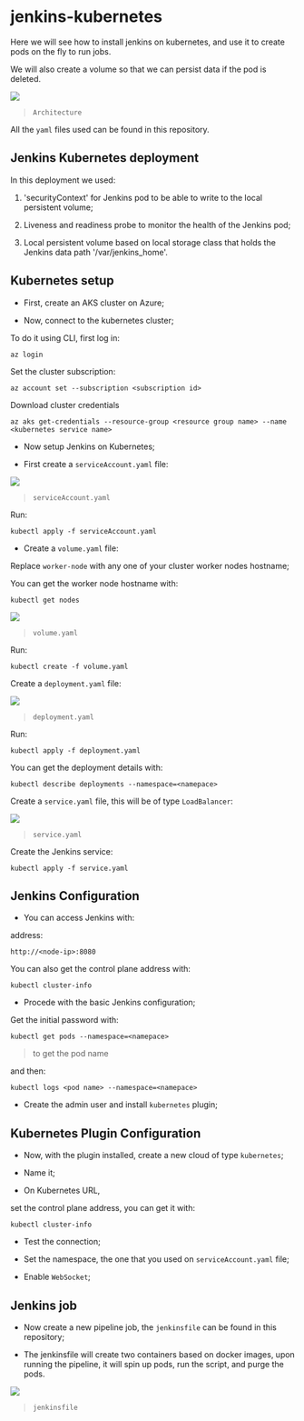 # jenkins-kubernetes

Here we will see how to install jenkins on kubernetes, and use it to create pods on the fly to run jobs.

We will also create a volume so that we can persist data if the pod is deleted.

![](https://github.com/myProjects175/jenkins-kubernetes/blob/72f326370f5153632124550fefa0dea0c9776c9f/images/Architecture.png)
>`Architecture`

All the `yaml` files used can be found in this repository.

## Jenkins Kubernetes deployment

In this deployment we used:

1. 'securityContext' for Jenkins pod to be able to write to the local persistent volume;

2. Liveness and readiness probe to monitor the health of the Jenkins pod;

3. Local persistent volume based on local storage class that holds the Jenkins data path '/var/jenkins_home'.

## Kubernetes setup

- First, create an AKS cluster on Azure;

- Now, connect to the kubernetes cluster;

To do it using CLI, first log in:

    az login

Set the cluster subscription:

    az account set --subscription <subscription id>

Download cluster credentials

    az aks get-credentials --resource-group <resource group name> --name <kubernetes service name>

- Now setup Jenkins on Kubernetes;

- First create a `serviceAccount.yaml` file:

![](https://github.com/myProjects175/jenkins-kubernetes/blob/72f326370f5153632124550fefa0dea0c9776c9f/images/serviceAccount.yaml.png)
>`serviceAccount.yaml`

Run:

    kubectl apply -f serviceAccount.yaml    

- Create a `volume.yaml` file:

Replace `worker-node` with any one of your cluster worker nodes hostname;

You can get the worker node hostname with:

    kubectl get nodes   

![](https://github.com/myProjects175/jenkins-kubernetes/blob/72f326370f5153632124550fefa0dea0c9776c9f/images/volume.yaml.png)
>`volume.yaml`

Run:

    kubectl create -f volume.yaml   

Create a `deployment.yaml` file:

![](https://github.com/myProjects175/jenkins-kubernetes/blob/72f326370f5153632124550fefa0dea0c9776c9f/images/deployment.yaml.png)
>`deployment.yaml`

Run:

    kubectl apply -f deployment.yaml    

You can get the deployment details with:

    kubectl describe deployments --namespace=<namepace> 

Create a `service.yaml` file, this will be of type `LoadBalancer`:

![](https://github.com/myProjects175/jenkins-kubernetes/blob/72f326370f5153632124550fefa0dea0c9776c9f/images/volume.yaml.png)
>`service.yaml`

Create the Jenkins service:

    kubectl apply -f service.yaml   

## Jenkins Configuration

- You can access Jenkins with:

address:

    http://<node-ip>:8080

You can also get the control plane address with:

    kubectl cluster-info    

- Procede with the basic Jenkins configuration;

Get the initial password with:

    kubectl get pods --namespace=<namepace> 
>to get the pod name

and then:

    kubectl logs <pod name> --namespace=<namepace>  

- Create the admin user and install `kubernetes` plugin;

## Kubernetes Plugin Configuration

- Now, with the plugin installed, create a new cloud of type `kubernetes`;

- Name it;

- On Kubernetes URL,

set the control plane address, you can get it with:

    kubectl cluster-info    

- Test the connection;

- Set the namespace, the one that you used on `serviceAccount.yaml` file;

- Enable `WebSocket`;

## Jenkins job

- Now create a new pipeline job, the `jenkinsfile` can be found in this repository;

- The jenkinsfile will create two containers based on docker images, upon running the pipeline, it will spin up pods, run the script, and purge the pods.

![](https://github.com/myProjects175/jenkins-kubernetes/blob/72f326370f5153632124550fefa0dea0c9776c9f/images/jenkinsfile.png)
>`jenkinsfile`